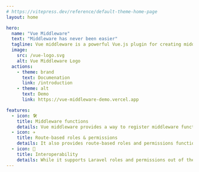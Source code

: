 ```yaml
---
# https://vitepress.dev/reference/default-theme-home-page
layout: home

hero:
  name: "Vue Middleware"
  text: "Middleware has never been easier"
  tagline: Vue middleware is a powerful Vue.js plugin for creating middleware, similar to what you find in Nuxt apps, with extra features for roles and permissions.
  image:
    src: /vue-logo.svg
    alt: Vue Middleware Logo
  actions:
    - theme: brand
      text: Documenation
      link: /introduction
    - theme: alt
      text: Demo
      link: https://vue-middleware-demo.vercel.app

features:
  - icon: 🛠️
    title: Middleware functions
    details: Vue middleware provides a way to register middleware functions and can be attached to routes using its name.
  - icon: ✈️
    title: Route-based roles & permissions
    details: It also provides route-based roles and permissions functionality for protecting your application routes.
  - icon: 🚀
    title: Interoperability
    details: While it supports Laravel roles and permissions out of the box, it also provides a way to support other backend frameworks using custom driver.
---
```


